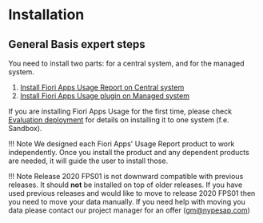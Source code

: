 # Installation

## General Basis expert steps

You need to install two parts: for a central system, and for the managed system.

1. [Install Fiori Apps Usage Report on Central system](inst-cen.md)
2. [Install Fiori Apps Usage plugin on Managed system](inst-man.md)

If you are installing Fiori Apps Usage for the first time, please check [Evaluation deployment](eval-dep.md) for details on installing it to one system (f.e. Sandbox).

!!! Note
    We designed each Fiori Apps' Usage Report product to work independently. Once you install the product and any dependent products are needed, it will guide the user to install those.

!!! Note
    Release 2020 FPS01 is not downward compatible with previous releases. It should **not** be installed on top of older releases. If you have used previous releases and would like to move to release 2020 FPS01 then you need to move your data manually. If you need help with moving you data please contact our project manager for an offer (gm@nypesap.com)